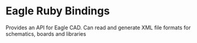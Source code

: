 # Eagle Ruby Bindings

Provides an API for Eagle CAD. Can read and generate XML file formats for schematics, boards and libraries

